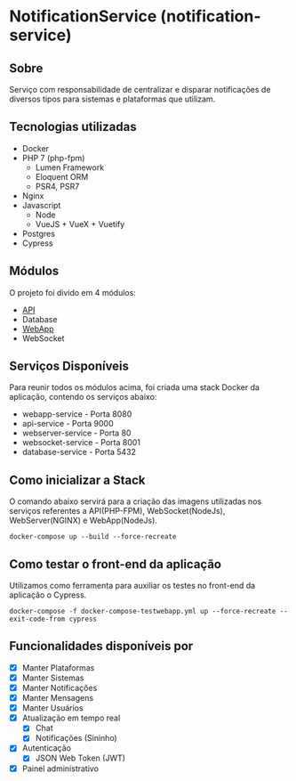 # NotificationService (notification-service)

## Sobre

Serviço com responsabilidade de centralizar e disparar notificações de diversos tipos para sistemas e plataformas que utilizam.

## Tecnologias utilizadas

- Docker
- PHP 7 (php-fpm)
  - Lumen Framework
  - Eloquent ORM
  - PSR4, PSR7
- Nginx
- Javascript
  - Node
  - VueJS + VueX + Vuetify
- Postgres
- Cypress

## Módulos

O projeto foi divido em 4 módulos:

- [API](./api)
- Database
- [WebApp](./webapp/public/README.md)
- WebSocket

## Serviços Disponíveis

Para reunir todos os módulos acima, foi criada uma stack Docker da aplicação, contendo os serviços abaixo:

- webapp-service - Porta 8080
- api-service - Porta 9000
- webserver-service - Porta 80
- websocket-service - Porta 8001
- database-service - Porta 5432

## Como inicializar a Stack

O comando abaixo servirá para a criação das imagens utilizadas nos serviços referentes a API(PHP-FPM), WebSocket(NodeJs), WebServer(NGINX) e WebApp(NodeJs).

```console
docker-compose up --build --force-recreate
```

## Como testar o front-end da aplicação

Utilizamos como ferramenta para auxiliar os testes no front-end da aplicação o Cypress.

```console
docker-compose -f docker-compose-testwebapp.yml up --force-recreate --exit-code-from cypress
```

## Funcionalidades disponíveis por
  
- [x] Manter Plataformas
- [x] Manter Sistemas
- [x] Manter Notificações
- [x] Manter Mensagens
- [x] Manter Usuários
- [x] Atualização em tempo real
  - [x] Chat
  - [x] Notificações (Sininho)
- [x] Autenticação
  - [x] JSON Web Token (JWT)
- [x] Painel administrativo

